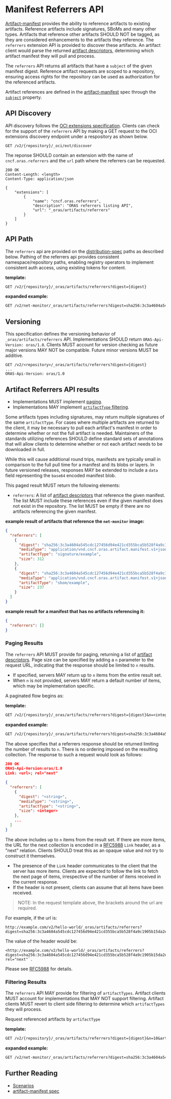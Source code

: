 # Manifest Referrers API

[Artifact-manifest](./artifact-manifest.md) provides the ability to reference artifacts to existing artifacts.
Reference artifacts include signatures, SBoMs and many other types.
Artifacts that reference other artifacts SHOULD NOT be tagged, as they are considered enhancements to the artifacts they reference.
The `referrers` extension API is provided to discover these artifacts.
An artifact client would parse the returned [artifact descriptors][descriptor], determining which  artifact manifest they will pull and process.

The `referrers` API returns all artifacts that have a `subject` of the given manifest digest.
Reference artifact requests are scoped to a repository, ensuring access rights for the repository can be used as authorization for the referenced artifacts.

Artifact references are defined in the [artifact-manifest][oras.artifact.manifest-spec] spec through the [`subject`][oras.artifact.manifest-spec-manifests] property.

## API Discovery

API discovery follows the  [OCI extensions specification][distribution-extension].
Clients can check for the support of the `referrers` API by making a
GET request to the OCI extensions discovery endpoint under a respository as
shown below.

```http
GET /v2/{repository}/_oci/ext/discover
```

The reponse SHOULD contain an extension with the name of `cncf.oras.referrers`
and the `url` path where the referrers can be requested.

```http
200 OK
Content-Length: <length>
Content-Type: application/json

{
    "extensions": [
        {
            "name": "cncf.oras.referrers",
            "description": "ORAS referrers listing API",
            "url": "_oras/artifacts/referrers"
        }
    ]
}
```

## API Path

The `referrers` api are provided on the [distribution-spec][oci-distribution-spec] paths as described below.
Pathing of the referrers api provides consistent namespace/repository paths, enabling registry operators to implement consistent auth access, using existing tokens for content.

**template:**

```rest
GET /v2/{repository}/_oras/artifacts/referrers?digest={digest}
```

**expanded example:**

```rest
GET /v2/net-monitor/_oras/artifacts/referrers?digest=sha256:3c3a4604a545cdc127456d94e421cd355bca5b528f4a9c1905b15da2eb4a4c6b
```

## Versioning

This specification defines the versioning behavior of `_oras/artifacts/referrers` API.
Implementations SHOULD return `ORAS-Api-Version: oras/1.0`.  Clients MUST account
for version checking as future major versions MAY NOT be compatible. Future minor
versions MUST be additive.

```http
GET /v2/<repository>/_oras/artifacts/referrers?digest={digest}
...
ORAS-Api-Version: oras/1.0
```

## Artifact Referrers API results

- Implementations MUST implement [paging](#paging-results).
- Implementations MAY implement [`artifactType` filtering](#filtering-results).

Some artifacts types including signatures, may return multiple signatures of the same `artifactType`.
For cases where multiple artifacts are returned to the client, it may be necessary to pull each artifact's manifest in order to determine whether or not the full artifact is needed.
Maintainers of the standards utilizing references SHOULD define standard sets of annotations that will allow clients to determine whether or not each artifact needs to be downloaded in full.

While this will cause additional round trips, manifests are typically small in comparison to the full pull time for a manifest and its blobs or layers.
In future versioned releases, responses MAY be extended to include a `data` field representing the `base64` encoded manifest blob.

This paged result MUST return the following elements:

- `referrers`: A list of [artifact descriptors][descriptor] that reference the
given manifest. The list MUST include these references even if the given
manifest does not exist in the repository. The list MUST be empty
if there are no artifacts referencing the given manifest.

**example result of artifacts that reference the `net-monitor` image:**

```json
{
  "referrers": [
    {
      "digest": "sha256:3c3a4604a545cdc127456d94e421cd355bca5b528f4a9c1905b15da2eb4a4c6b",
      "mediaType": "application/vnd.cncf.oras.artifact.manifest.v1+json",
      "artifactType": "signature/example",
      "size": 312
    },
    {
      "digest": "sha256:3c3a4604a545cdc127456d94e421cd355bca5b528f4a9c1905b15da2eb4a4c6b",
      "mediaType": "application/vnd.cncf.oras.artifact.manifest.v1+json",
      "artifactType": "sbom/example",
      "size": 237
    }
  ]
}
```

**example result for a manifest that has no artifacts referencing it:**

```json
{
  "referrers": []
}
```

### Paging Results

The `referrers` API MUST provide for paging, returning a list of [artifact descriptors](./descriptor.md).
Page size can be specified by adding a `n` parameter to the request URL, indicating that the response should be limited to `n` results.

- If specified, servers MAY return up to `n` items from the entire result set.
- When `n` is not provided, servers MAY return a default number of items, which may be implementation specific.

A paginated flow begins as:

**template:**

```rest
GET /v2/{repository}/_oras/artifacts/referrers?digest={digest}&n=<integer>
```

**expanded example:**

```rest
GET /v2/{repository}/_oras/artifacts/referrers?digest=sha256:3c3a4604a545cdc127456d94e421cd355bca5b528f4a9c1905b15da2eb4a4c6b&n=10
```

The above specifies that a referrers response should be returned limiting the number of results to `n`. There is no
ordering imposed on the resulting collection. The response to such a request would look as follows:

```json
200 OK
ORAS-Api-Version:oras/1.0
Link: <url>; rel="next"

{
  "referrers": [
    {
      "digest": "<string>",
      "mediaType": "<string>",
      "artifactType": "<string>",
      "size": <integer>
    },
    ...
  ]
}
```

The above includes up to `n` items from the result set. If there are more items, the URL for the next collection is
encoded in a [RFC5988][rfc5988] `Link` header, as a "next" relation. Clients SHOULD treat this as an opaque value and not try to
construct it themselves.

- The presence of the `Link` header communicates to the client that the server has more items. Clients are expected
  to follow the link to fetch the next page of items, irrespective of the number of items received in the current
  response.
- If the header is not present, clients can assume that all items have been received.

> NOTE: In the request template above, the brackets around the url are required.

For example, if the url is:

```
http://example.com/v2/hello-world/_oras/artifacts/referrers?digest=sha256:3c3a4604a545cdc127456d94e421cd355bca5b528f4a9c1905b15da2eb4a4c6b&n=5&nextToken=abc
```

The value of the header would be:

```
<http://example.com/v2/hello-world/_oras/artifacts/referrers?digest=sha256:3c3a4604a545cdc127456d94e421cd355bca5b528f4a9c1905b15da2eb4a4c6b&n=5&nextToken=abc>; rel="next"`.
```

Please see [RFC5988][rfc5988] for details.

### Filtering Results

The `referrers` API MAY provide for filtering of `artifactTypes`.
Artifact clients MUST account for implementations that MAY NOT support filtering.
Artifact clients MUST revert to client side filtering to determine which `artifactTypes` they will process.

Request referenced artifacts by `artifactType`

**template:**

```rest
GET /v2/{repository}/_oras/artifacts/referrers?digest={digest}&n=10&artifactType={artifactType}
```

**expanded example:**

```rest
GET /v2/net-monitor/_oras/artifacts/referrers?digest=sha256:3c3a4604a545cdc127456d94e421cd355bca5b528f4a9c1905b15da2eb4a4c6b&n=10&artifactType=signature%2Fexample
```

## Further Reading

- [Scenarios](./scenarios.md)
- [artifact-manifest spec][artifact-manifest-spec]

[artifact-manifest-spec]:                ./artifact-manifest.md
[descriptor]:                            ./descriptor.md
[oras.artifact.manifest-spec]:           ./artifact-manifest.md
[oras.artifact.manifest-spec-manifests]: ./artifact-manifest.md#oras-artifact-manifest-properties
[oci-distribution-spec]:                 https://github.com/opencontainers/distribution-spec
[rfc5988]:                               https://datatracker.ietf.org/doc/html/rfc5988
[distribution-extension]:                https://github.com/opencontainers/distribution-spec/tree/main/extensions
